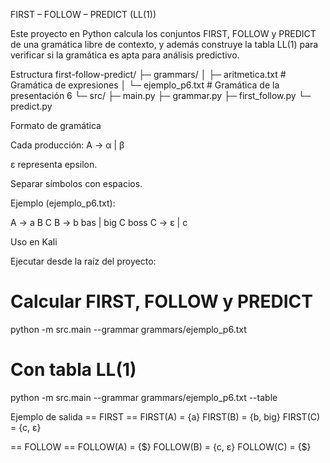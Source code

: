 FIRST – FOLLOW – PREDICT (LL(1))

Este proyecto en Python calcula los conjuntos FIRST, FOLLOW y PREDICT de una gramática libre de contexto, y además construye la tabla LL(1) para verificar si la gramática es apta para análisis predictivo.

Estructura
first-follow-predict/
├─ grammars/
│  ├─ aritmetica.txt      # Gramática de expresiones
│  └─ ejemplo_p6.txt      # Gramática de la presentación 6
└─ src/
   ├─ main.py
   ├─ grammar.py
   ├─ first_follow.py
   └─ predict.py

Formato de gramática

Cada producción: A -> α | β

ε representa epsilon.

Separar símbolos con espacios.

Ejemplo (ejemplo_p6.txt):

A -> a B C
B -> b bas | big C boss
C -> ε | c

Uso en Kali

Ejecutar desde la raíz del proyecto:

# Calcular FIRST, FOLLOW y PREDICT
python -m src.main --grammar grammars/ejemplo_p6.txt

# Con tabla LL(1)
python -m src.main --grammar grammars/ejemplo_p6.txt --table

Ejemplo de salida
== FIRST ==
FIRST(A) = {a}
FIRST(B) = {b, big}
FIRST(C) = {c, ε}

== FOLLOW ==
FOLLOW(A) = {$}
FOLLOW(B) = {c, ε}
FOLLOW(C) = {$}
